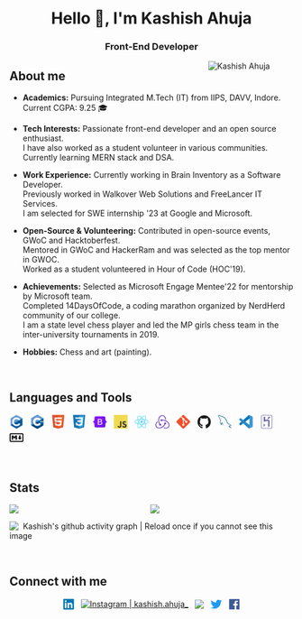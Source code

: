 <h1 align="center">Hello 👋, I'm Kashish Ahuja</h1> 
<h3 align="center">Front-End Developer</h3>

<img width="30%" align="right" alt="Kashish Ahuja" src="https://user-images.githubusercontent.com/55057608/196962872-09ab0293-7565-4ffa-9725-d1cb70a7ea5a.jpeg" />
  
##  About me
<div align="left">

- **Academics:** Pursuing Integrated M.Tech (IT) from IIPS, DAVV, Indore. <br/>
Current CGPA: 9.25 🎓

- **Tech Interests:** Passionate front-end developer and an open source enthusiast. <br/>
I have also worked as a student volunteer in various communities. <br/>
Currently learning MERN stack and DSA.

- **Work Experience:** Currently working in Brain Inventory as a Software Developer. <br/>
Previously worked in Walkover Web Solutions and FreeLancer IT Services. <br/>
I am selected for SWE internship '23 at Google and Microsoft.

- **Open-Source & Volunteering:** Contributed in open-source events, GWoC and Hacktoberfest. <br/>
Mentored in GWoC and HackerRam and was selected as the top mentor in GWOC. <br/>
Worked as a student volunteered in Hour of Code (HOC'19).

- **Achievements:** Selected as Microsoft Engage Mentee'22 for mentorship by Microsoft team. <br/>
Completed 14DaysOfCode, a coding marathon organized by NerdHerd community of our college. <br/>
I am a state level chess player and led the MP girls chess team in the inter-university tournaments in 2019. 

- **Hobbies:** Chess and art (painting).

</div>

<br/>

##  Languages and Tools
<p align="left">
<img src="https://raw.githubusercontent.com/devicons/devicon/master/icons/c/c-original.svg" alt="C" width="5%"/>
&nbsp;
<img src="https://raw.githubusercontent.com/devicons/devicon/master/icons/cplusplus/cplusplus-original.svg" alt="C++" width="5%"/>
&nbsp;
<img src="https://raw.githubusercontent.com/devicons/devicon/master/icons/html5/html5-original.svg" alt="HTML" width="5%"/>
&nbsp;
<img src="https://raw.githubusercontent.com/devicons/devicon/master/icons/css3/css3-original.svg" alt="CSS" width="5%"/>
&nbsp;
<img src="https://raw.githubusercontent.com/devicons/devicon/master/icons/bootstrap/bootstrap-original.svg" alt="BootStrap" width="5%"/>
&nbsp;
<img src="https://raw.githubusercontent.com/devicons/devicon/master/icons/javascript/javascript-original.svg" alt="JavaScript" width="5%"/>
&nbsp;
<img src="https://raw.githubusercontent.com/devicons/devicon/master/icons/react/react-original.svg" alt="React.js" width="5%"/>
&nbsp;
<img src="https://raw.githubusercontent.com/devicons/devicon/master/icons/redux/redux-original.svg" alt="Redux" width="5%"/>
&nbsp;
<img src="https://raw.githubusercontent.com/devicons/devicon/master/icons/git/git-original.svg" alt="Git" width="5%"/>
&nbsp;
<img src="https://raw.githubusercontent.com/devicons/devicon/master/icons/github/github-original.svg" alt="GitHub" width="5%"/>
&nbsp;
<img src="https://raw.githubusercontent.com/devicons/devicon/master/icons/mysql/mysql-original.svg" alt="MySql" width="5%"/>
&nbsp;
<img src="https://raw.githubusercontent.com/devicons/devicon/master/icons/vscode/vscode-original.svg" alt="VS Code" width="5%"/>
&nbsp;
<img src="https://raw.githubusercontent.com/devicons/devicon/master/icons/heroku/heroku-original.svg" alt="Heroku" width="5%"/>
&nbsp;
<img src="https://raw.githubusercontent.com/devicons/devicon/master/icons/markdown/markdown-original.svg" alt="Markdown" width="5%"/>
</p>

<br/>

##  Stats

<div style="display: flex; flex-direction: row"> 
<img src="https://github-readme-stats.vercel.app/api?username=kashishahuja2002&show_icons=true&theme=gotham" width="49.7%" />
<img src="https://github-readme-streak-stats.herokuapp.com/?user=kashishahuja2002&theme=gotham" width="49.7%" />
</div>

![ &nbsp; Kashish's github activity graph | Reload once if you cannot see this image ](https://gh-readme-activity-graph.herokuapp.com/graph?username=kashishahuja2002&theme=gotham&custom_title=Contribution%20Graph)

<br/>

## Connect with me
<p align="center">
<a href="https://www.linkedin.com/in/kashish-ahuja-1505/"><img align="center" src="https://raw.githubusercontent.com/devicons/devicon/master/icons/linkedin/linkedin-original.svg" alt="LinkedIn | kashish-ahuja-1505" width="4%" /></a>
&nbsp;
<a href="https://www.instagram.com/kashish.ahuja_/"><img align="center" src="https://raw.githubusercontent.com/rahuldkjain/github-profile-readme-generator/master/src/images/icons/Social/instagram.svg" alt="Instagram | kashish.ahuja_" width="4%" /></a>
&nbsp;
<a href="mailto:kashishahuja2002@gmail.com"><img align="center" width="4.5%" src="https://cdn-icons-png.flaticon.com/512/281/281769.png" /></a>
&nbsp;
<a href="https://twitter.com/15kashishahuja"><img align="center" src="https://raw.githubusercontent.com/devicons/devicon/master/icons/twitter/twitter-original.svg" alt="Twitter | 15kashishahuja" width="4%" /></a>
&nbsp;
<a href="https://www.facebook.com/profile.php?id=100085283182091"><img align="center" src="https://raw.githubusercontent.com/devicons/devicon/master/icons/facebook/facebook-original.svg" alt="Facebook" width="4%" /></a>
</p>
